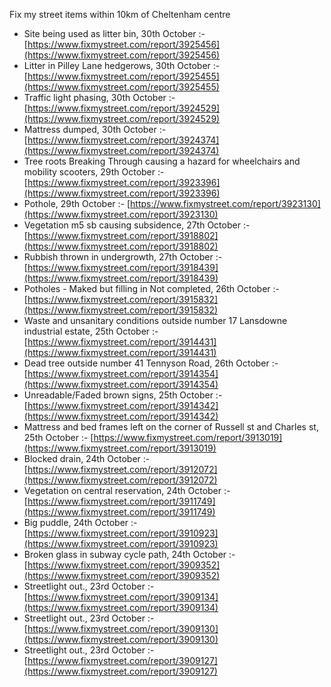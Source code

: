 Fix my street items within 10km of Cheltenham centre

<!-- fix_marker starts -->

- Site being used as litter bin, 30th October :- [https://www.fixmystreet.com/report/3925456](https://www.fixmystreet.com/report/3925456)
- Litter in Pilley Lane hedgerows, 30th October :- [https://www.fixmystreet.com/report/3925455](https://www.fixmystreet.com/report/3925455)
- Traffic light phasing, 30th October :- [https://www.fixmystreet.com/report/3924529](https://www.fixmystreet.com/report/3924529)
- Mattress dumped, 30th October :- [https://www.fixmystreet.com/report/3924374](https://www.fixmystreet.com/report/3924374)
- Tree roots Breaking Through causing a hazard for wheelchairs and mobility scooters, 29th October :- [https://www.fixmystreet.com/report/3923396](https://www.fixmystreet.com/report/3923396)
- Pothole, 29th October :- [https://www.fixmystreet.com/report/3923130](https://www.fixmystreet.com/report/3923130)
- Vegetation m5 sb causing subsidence, 27th October :- [https://www.fixmystreet.com/report/3918802](https://www.fixmystreet.com/report/3918802)
- Rubbish thrown in undergrowth, 27th October :- [https://www.fixmystreet.com/report/3918439](https://www.fixmystreet.com/report/3918439)
- Potholes - Maked but filling in Not completed, 26th October :- [https://www.fixmystreet.com/report/3915832](https://www.fixmystreet.com/report/3915832)
- Waste and unsanitary conditions outside number 17 Lansdowne industrial estate, 25th October :- [https://www.fixmystreet.com/report/3914431](https://www.fixmystreet.com/report/3914431)
- Dead tree outside number 41 Tennyson Road, 26th October :- [https://www.fixmystreet.com/report/3914354](https://www.fixmystreet.com/report/3914354)
- Unreadable/Faded brown signs, 25th October :- [https://www.fixmystreet.com/report/3914342](https://www.fixmystreet.com/report/3914342)
- Mattress and bed frames left on the corner of Russell st and Charles st, 25th October :- [https://www.fixmystreet.com/report/3913019](https://www.fixmystreet.com/report/3913019)
- Blocked drain, 24th October :- [https://www.fixmystreet.com/report/3912072](https://www.fixmystreet.com/report/3912072)
- Vegetation on central reservation, 24th October :- [https://www.fixmystreet.com/report/3911749](https://www.fixmystreet.com/report/3911749)
- Big puddle, 24th October :- [https://www.fixmystreet.com/report/3910923](https://www.fixmystreet.com/report/3910923)
- Broken glass in subway cycle path, 24th October :- [https://www.fixmystreet.com/report/3909352](https://www.fixmystreet.com/report/3909352)
- Streetlight out., 23rd October :- [https://www.fixmystreet.com/report/3909134](https://www.fixmystreet.com/report/3909134)
- Streetlight out., 23rd October :- [https://www.fixmystreet.com/report/3909130](https://www.fixmystreet.com/report/3909130)
- Streetlight out., 23rd October :- [https://www.fixmystreet.com/report/3909127](https://www.fixmystreet.com/report/3909127)

<!-- fix_marker ends -->